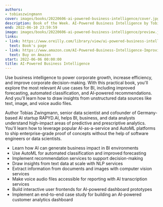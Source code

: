 ```yaml
---
authors:
- tobiaszwingmann
cover: images/books/20220606-ai-powered-business-intelligence/cover.jpg
description: Book of the Week. AI-Powered Business Intelligence by Tobias Zwingmann
end: 2022-06-10 23:59:59
image: images/books/20220606-ai-powered-business-intelligence/preview.jpg
links:
- link: https://www.oreilly.com/library/view/ai-powered-business-intelligence/9781098111465/
  text: Book's page
- link: https://www.amazon.com/AI-Powered-Business-Intelligence-Improving-Forecasts/dp/1098111478
  text: Buy on Amazon
start: 2022-06-06 00:00:00
title: AI-Powered Business Intelligence
---
```


Use business intelligence to power corporate growth, increase efficiency, and improve corporate decision-making. With this practical book, you'll explore the most relevant AI use cases for BI, including improved forecasting, automated classification, and AI-powered recommendations. And you'll learn how to draw insights from unstructured data sources like text, image, and voice audio files.

Author Tobias Zwingmann, senior data scientist and cofounder of Germany-based AI startup RAPYD.AI, helps BI, business, and data analysts understand high-impact areas of predictive and prescriptive analytics. You'll learn how to leverage popular AI-as-a-service and AutoML platforms to ship enterprise-grade proof of concepts without the help of software engineers or data scientists.

- Learn how AI can generate business impact in BI environments
- Use AutoML for automated classification and improved forecasting
- Implement recommendation services to support decision-making
- Draw insights from text data at scale with NLP services
- Extract information from documents and images with computer vision services
- Make voice audio files accessible for reporting with AI transcription services
- Build interactive user frontends for AI-powered dashboard prototypes
- Implement an end-to-end case study for building an AI-powered customer analytics dashboard